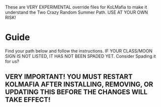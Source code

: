 These are VERY EXPERIMENTAL override files for KoLMafia to make it understand the Two Crazy Random Summer Path. USE AT YOUR OWN RISK!

Guide
=====
Find your path below and follow the instructions. IF YOUR CLASS/MOON SIGN IS NOT LISTED, IT HAS NOT BEEN SPADED YET. Consider Spading it for us?

VERY IMPORTANT! YOU MUST RESTART KOLMAFIA AFTER INSTALLING, REMOVING, OR UPDATING THIS BEFORE THE CHANGES WILL TAKE EFFECT!
----------------------

